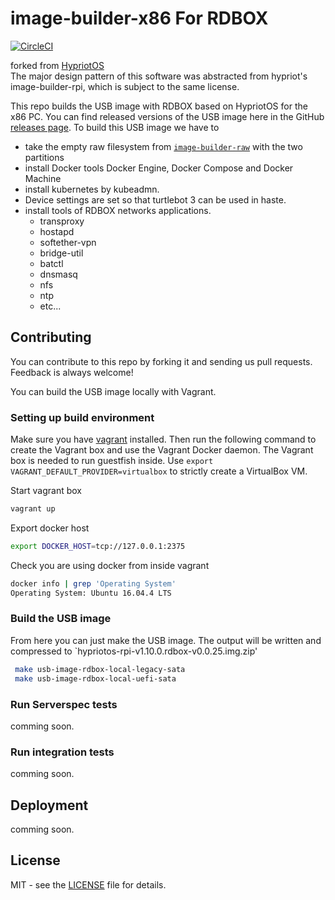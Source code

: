 # image-builder-x86 For RDBOX

[![CircleCI](https://circleci.com/gh/rdbox-intec/image-builder-x86.svg?style=svg)](https://circleci.com/gh/rdbox-intec/image-builder-x86)

forked from [HypriotOS](https://github.com/hypriot/image-builder-rpi)  
The major design pattern of this software was abstracted from hypriot's image-builder-rpi, which is subject to the same license.

This repo builds the USB image with RDBOX based on HypriotOS for the x86 PC.
You can find released versions of the USB image here in the GitHub
[releases page](./releases). To build this USB image we have to

- take the empty raw filesystem from [`image-builder-raw`](https://github.com/rdbox-intec/image-builder-raw) with the two partitions
- install Docker tools Docker Engine, Docker Compose and Docker Machine
- install kubernetes by kubeadmn.
- Device settings are set so that turtlebot 3 can be used in haste.
- install tools of RDBOX networks applications.
  - transproxy
  - hostapd
  - softether-vpn
  - bridge-util
  - batctl
  - dnsmasq
  - nfs
  - ntp
  - etc...

## Contributing

You can contribute to this repo by forking it and sending us pull requests.
Feedback is always welcome!

You can build the USB image locally with Vagrant.

### Setting up build environment

Make sure you have [vagrant](https://docs.vagrantup.com/v2/installation/) installed.
Then run the following command to create the Vagrant box and use the Vagrant Docker
daemon. The Vagrant box is needed to run guestfish inside.
Use `export VAGRANT_DEFAULT_PROVIDER=virtualbox` to strictly create a VirtualBox VM.

Start vagrant box

```bash
vagrant up
```

Export docker host

```bash
export DOCKER_HOST=tcp://127.0.0.1:2375
```

Check you are using docker from inside vagrant

```bash
docker info | grep 'Operating System'
Operating System: Ubuntu 16.04.4 LTS
```

### Build the USB image

From here you can just make the USB image. The output will be written and
compressed to `hypriotos-rpi-v1.10.0.rdbox-v0.0.25.img.zip'

```bash
 make usb-image-rdbox-local-legacy-sata  
 make usb-image-rdbox-local-uefi-sata
```

### Run Serverspec tests

comming soon.

### Run integration tests

comming soon.

## Deployment

comming soon.

## License

MIT - see the [LICENSE](./LICENSE) file for details.
